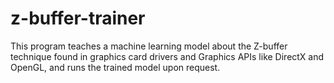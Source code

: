 # z-buffer-trainer
This program teaches a machine learning model about the Z-buffer technique found in graphics card drivers and Graphics APIs like DirectX and OpenGL, and runs the trained model upon request.

